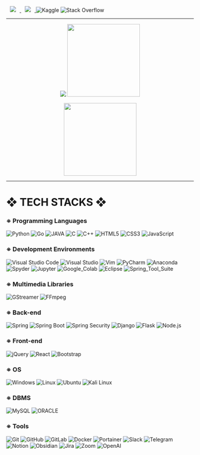 <div align=left>

  <a href="mailto:jjinwoo92@gmail.com">
    <img 
        src="https://img.shields.io/badge/Gmail-d14836?style=for-the-badge&logo=Gmail&logoColor=white&link=mailto:jjinwoo92@gmail.com"
        style="height : auto; margin-left : 10px; margin-right : 10px;"/>
</a>
<a href="https://blackjjw.github.io/">
    <img 
        src="https://img.shields.io/badge/blog-181717.svg?&style=for-the-badge&logo=GitHub&logoColor=white"
        style="height : auto; margin-left : 10px; margin-right : 10px;"/>
</a>

<a>
  <img alt="Kaggle" src="https://img.shields.io/badge/Kaggle-20BEFF.svg?&style=for-the-badge&logo=Kaggle&logoColor=white"/>
  <img alt="Stack Overflow" src="https://img.shields.io/badge/Stack%20Overflow-F58025.svg?&style=for-the-badge&logo=Stack%20Overflow&logoColor=white"/>
</a>

</div>

---

  
<div align=center>
  <div>
    <p>
       <img src="https://github-readme-stats.vercel.app/api?username=blackJJW&show_icons=true&theme=highcontrast&card_width=300">
       <img height=195 src="https://github-readme-stats.vercel.app/api/top-langs/?username=blackJJW&langs_count=10&layout=compact&theme=highcontrast&card_width=440">
    </p>
  </div>
  <div>
     <p>
      <img height=195 src="http://mazassumnida.wtf/api/v2/generate_badge?boj=blackjjw"/>
    </p>
  </div>
 
</div>



---

<div align=left><h1>❖ TECH STACKS ❖</h1></div>

<div align=left>
  <h3>※ Programming Languages </h3>
  <img alt="Python" src ="https://img.shields.io/badge/Python-3776AB.svg?&style=for-the-badge&logo=Python&logoColor=white"/>
  <img alt="Go" src ="https://img.shields.io/badge/Go-00ADD8.svg?&style=for-the-badge&logo=Go&logoColor=white"/>
  <img alt="JAVA" src ="https://img.shields.io/badge/JAVA-FF160B.svg?&style=for-the-badge&logo=JAVA&logoColor=white"/>
  <img alt="C" src ="https://img.shields.io/badge/c-A8B9CC.svg?&style=for-the-badge&logo=c&logoColor=black"/>
  <img alt="C++" src ="https://img.shields.io/badge/-c++-00599C.svg?&style=for-the-badge&logo=cplusplus&logoColor=white"/>
  <img alt="HTML5" src ="https://img.shields.io/badge/HTML5-E34F26.svg?&style=for-the-badge&logo=HTML5&logoColor=white"/>
  <img alt="CSS3" src ="https://img.shields.io/badge/CSS3-1572B6.svg?&style=for-the-badge&logo=CSS3&logoColor=white"/>
  <img alt="JavaScript" src ="https://img.shields.io/badge/JavaScript-F7DF1E.svg?&style=for-the-badge&logo=JavaScript&logoColor=black"/>
  <br>
  
  <h3>※ Development Environments </h3>
  <img alt="Visual Studio Code" src="https://img.shields.io/badge/VScode-007ACC.svg?&style=for-the-badge&logo=Visual%20Studio%20Code&logoColor=white"/>
  <img alt="Visual Studio" src="https://img.shields.io/badge/Visual%20Studio-5C2D91.svg?&style=for-the-badge&logo=Visual%20Studio&logoColor=white"/>
  <img alt="Vim" src="https://img.shields.io/badge/Vim-019733.svg?&style=for-the-badge&logo=Vim&logoColor=white"/>
  <img alt="PyCharm" src="https://img.shields.io/badge/PyCharm-000000.svg?&style=for-the-badge&logo=PyCharm&logoColor=white"/>
  <img alt="Anaconda" src="https://img.shields.io/badge/Anaconda-44A833.svg?&style=for-the-badge&logo=Anaconda&logoColor=white"/>
  <img alt="Spyder" src="https://img.shields.io/badge/Spyder-FF0000.svg?&style=for-the-badge&logo=Spyder%20IDE&logoColor=white"/>
  <img alt="Jupyter" src="https://img.shields.io/badge/Jupyter-F37626.svg?&style=for-the-badge&logo=Jupyter&logoColor=white"/>
  <img alt="Google_Colab" src="https://img.shields.io/badge/Colab-F9AB00.svg?&style=for-the-badge&logo=Google%20Colab&logoColor=white"/>
  <img alt="Eclipse" src="https://img.shields.io/badge/Eclipse-2C2255.svg?&style=for-the-badge&logo=Eclipse%20IDE&logoColor=white"/>
  <img alt="Spring_Tool_Suite" src="https://img.shields.io/badge/Spring_Tool_Suite-6DB33F.svg?&style=for-the-badge&logo=Spring&logoColor=white"/>
  <br>

  <h3>※ Multimedia Libraries </h3>
  <img alt="GStreamer" src="https://img.shields.io/badge/GStreamer-FF3131.svg?&style=for-the-badge&logo=GStreamer&logoColor=white"/>
  <img alt="FFmpeg" src="https://img.shields.io/badge/FFmpeg-007808.svg?&style=for-the-badge&logo=FFmpeg&logoColor=white"/>
  <br>
  
  <h3>※ Back-end </h3>
  <img alt="Spring" src="https://img.shields.io/badge/Spring-6DB33F.svg?&style=for-the-badge&logo=Spring&logoColor=white"/>
  <img alt="Spring Boot" src="https://img.shields.io/badge/Spring%20Boot-6DB33F.svg?&style=for-the-badge&logo=Spring%20Boot&logoColor=white"/>
  <img alt="Spring Security" src="https://img.shields.io/badge/Spring%20Security-6DB33F.svg?&style=for-the-badge&logo=Spring%20Security&logoColor=white"/>
  <img alt="Django" src="https://img.shields.io/badge/Django-092E20.svg?&style=for-the-badge&logo=Django&logoColor=white"/>
  <img alt="Flask" src="https://img.shields.io/badge/Flask-000000.svg?&style=for-the-badge&logo=Flask&logoColor=white"/>
  <img alt="Node.js" src="https://img.shields.io/badge/Node.js-339933.svg?&style=for-the-badge&logo=Node.js&logoColor=white"/>
  <br>
  
  <h3>※ Front-end </h3>
  <img alt="jQuery" src ="https://img.shields.io/badge/jQuery-0769AD.svg?&style=for-the-badge&logo=jQuery&logoColor=white"/>
  <img alt="React" src ="https://img.shields.io/badge/React-61DAFB.svg?&style=for-the-badge&logo=React&logoColor=black"/>
  <img alt="Bootstrap" src ="https://img.shields.io/badge/Bootstrap-7952B3.svg?&style=for-the-badge&logo=Bootstrap&logoColor=white"/>
  <br>
  
  <h3>※ OS </h3>
  <img alt="Windows" src="https://img.shields.io/badge/Windows-0078D6.svg?&style=for-the-badge&logo=Windows&logoColor=white"/>
  <img alt="Linux" src="https://img.shields.io/badge/Linux-FCC624.svg?&style=for-the-badge&logo=Linux&logoColor=black"/>
  <img alt="Ubuntu" src="https://img.shields.io/badge/Ubuntu-E95420.svg?&style=for-the-badge&logo=Ubuntu&logoColor=white"/> 
  <img alt="Kali Linux" src="https://img.shields.io/badge/Kali%20Linux-557C94.svg?&style=for-the-badge&logo=Kali%20Linux&logoColor=white"/> 
  <br>
  
  <h3>※ DBMS </h3>
  <img alt="MySQL" src="https://img.shields.io/badge/MySQL-4479A1.svg?&style=for-the-badge&logo=MySQL&logoColor=white"/>
  <img alt="ORACLE" src="https://img.shields.io/badge/ORACLE-F80000.svg?&style=for-the-badge&logo=ORACLE&logoColor=white"/>
  <br>
  
  <h3>※ Tools </h3>
  <img alt="Git" src="https://img.shields.io/badge/Git-F05032.svg?&style=for-the-badge&logo=Git&logoColor=white"/>
  <img alt="GitHub" src="https://img.shields.io/badge/GitHub-181717.svg?&style=for-the-badge&logo=GitHub&logoColor=white"/>
  <img alt="GitLab" src="https://img.shields.io/badge/GitLab-FC6D26.svg?&style=for-the-badge&logo=GitLab&logoColor=white"/>
  <img alt="Docker" src="https://img.shields.io/badge/Docker-2496ED.svg?&style=for-the-badge&logo=Docker&logoColor=white"/>
  <img alt="Portainer" src="https://img.shields.io/badge/Portainer-13BEF9.svg?&style=for-the-badge&logo=Portainer&logoColor=white"/>
  <img alt="Slack" src="https://img.shields.io/badge/Slack-4A154B.svg?&style=for-the-badge&logo=Slack&logoColor=white"/>
  <img alt="Telegram" src="https://img.shields.io/badge/Telegram-26A5E4.svg?&style=for-the-badge&logo=Telegram&logoColor=white"/>
  <img alt="Notion" src="https://img.shields.io/badge/Notion-000000.svg?&style=for-the-badge&logo=Notion&logoColor=white"/>
  <img alt="Obsidian" src="https://img.shields.io/badge/Obsidian-7C3AED.svg?&style=for-the-badge&logo=obsidian&logoColor=white"/>
  <img alt="Jira" src="https://img.shields.io/badge/Jira-0052CC.svg?&style=for-the-badge&logo=Jira&logoColor=white"/>
  <img alt="Zoom" src="https://img.shields.io/badge/Zoom-2D8CFF.svg?&style=for-the-badge&logo=Zoom&logoColor=white"/>
  <img alt="OpenAI" src="https://img.shields.io/badge/ChatGPT-412991.svg?&style=for-the-badge&logo=OpenAI&logoColor=white"/>
  <br>
  
  <br>
</div>

